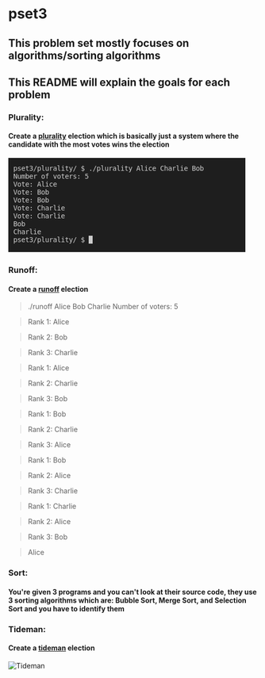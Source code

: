 # pset3

## This problem set mostly focuses on algorithms/sorting algorithms

## This README will explain the goals for each problem

### Plurality:
#### Create a [plurality](https://en.wikipedia.org/wiki/Plurality_voting) election which is basically just a system where the candidate with the most votes wins the election
![Plurality](../screenshots/plurality.png)

### Runoff:
#### Create a [runoff](https://en.wikipedia.org/wiki/Two-round_system) election
> ./runoff Alice Bob Charlie
> Number of voters: 5

> Rank 1: Alice

> Rank 2: Bob

> Rank 3: Charlie

> Rank 1: Alice

> Rank 2: Charlie

> Rank 3: Bob

> Rank 1: Bob

> Rank 2: Charlie

> Rank 3: Alice

> Rank 1: Bob

> Rank 2: Alice

> Rank 3: Charlie

> Rank 1: Charlie

> Rank 2: Alice

> Rank 3: Bob

> Alice
### Sort:
#### You're given 3 programs and you can't look at their source code, they use 3 sorting algorithms which are: Bubble Sort, Merge Sort, and Selection Sort and you have to identify them

### Tideman:
#### Create a [tideman](https://en.wikipedia.org/wiki/Ranked_pairs) election
![Tideman](../screensshots/tideman.png)
